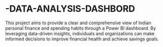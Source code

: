 # -DATA-ANALYSIS-DASHBORD
This project aims to provide a clear and comprehensive view of Indian personal finance and spending habits through a Power BI dashboard. By leveraging data-driven insights, individuals and organizations can make informed decisions to improve financial health and achieve savings goals.
